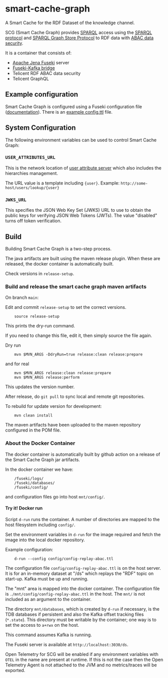 # smart-cache-graph

A Smart Cache for the RDF Dataset of the knowledge channel.

SCG (Smart Cache Graph) provides
[SPARQL](https://www.w3.org/TR/sparql-overview/) access using the
[SPARQL protocol](https://www.w3.org/TR/sparql-protocol/)
and [SPARQL Graph Store
Protocol](https://www.w3.org/TR/sparql-graph-store-protocol/)
to RDF data with [ABAC data security](https://github.com/Telicent-oss/rdf-abac/blob/main/docs/abac.md).

It is a container that consists of:

- [Apache Jena Fuseki](https://jena.apache.org/documentation/fuseki2/fuseki-main.html) server
- [Fuseki-Kafka bridge](https://github.com/telicent-oss/jena-fuseki-kafka)
- Telicent RDF ABAC data security
- Telicent GraphQL

## Example configuration

Smart Cache Graph is configured using a Fuseki configuration file
([documentation](docs/configuration-smart-cache-graph.md)). 
There is an [example config.ttl](docs/config.ttl) file.

## System Configuration

The following environment variables can be used to control Smart Cache Graph:

### `USER_ATTRIBUTES_URL`

This is the network location of
[user attribute server](https://github.com/telicent-oss/telicent-access)
which also includes the hierarchies management.

The URL value is a template including `{user}`. Example: `http://some-host/users/lookup/{user}`

### `JWKS_URL`

This specifies the JSON Web Key Set (JWKS) URL to use to obtain
the public keys for verifying JSON Web Tokens (JWTs). The value "disabled"
turns off token verification.

## Build

Building Smart Cache Graph is a two-step process.

The java artifacts are built using the maven release plugin. When these are
released, the docker container is automatically built.

Check versions in `release-setup`.

### Build and release the smart cache graph maven artifacts

On branch `main`:

Edit and commit `release-setup` to set the correct versions.

```
    source release-setup
```

This prints the dry-run command.

If you need to change this file, edit it, then simply source the file again.

Dry run

```
    mvn $MVN_ARGS -DdryRun=true release:clean release:prepare
```

and for real

```
    mvn $MVN_ARGS release:clean release:prepare
    mvn $MVN_ARGS release:perform
```

This updates the version number.

After release, do `git pull` to sync local and remote git repositories.

To rebuild for update version for development:

```
    mvn clean install
```

The maven artifacts have been uploaded to the maven repository
configured in the POM file.

### About the Docker Container

The docker container is automatically built by github action on a release of the
Smart Cache Graph jar artifacts.

In the docker container we have:

```
    /fuseki/logs/
    /fuseki/databases/
    /fuseki/config/
```

and configuration files go into host `mnt/config/`.

#### Try it! Docker run

Script `d-run` runs the container. A number of directories are mapped to the host
filesystem including `config/`.

Set the environment variables in `d-run` for the image required and fetch the
image into the local docker repository.

Example configuration:

```
    d-run --config config/config-replay-abac.ttl
```

The configuration file `config/config-replay-abac.ttl` is on the host server. It is
for an in-memory dataset at "/ds" which replays the "RDF" topic on start-up.
Kafka must be up and running.

The "mnt" area is mapped into the docker container. The configuration file is
`./mnt/config/config-replay-abac.ttl` in the host. The `mnt/` is not included as
an argument to the container.

The directory `mnt/databases`, which is created by `d-run` if necessary, is the
TDB databases if persistent and also the Kafka offset tracking files
(`*.state`). This directory must be writable by the container; one way is to set the
access to `a+rwx` on the host.

This command assumes Kafka is running.

The Fuseki server is available at `http://localhost:3030/ds`.

Open Telemetry for SCG will be enabled if any environment variables with `OTEL` in the
name are present at runtime.  If this is not the case then the Open Telemetry Agent is
not attached to the JVM and no metrics/traces will be exported.

